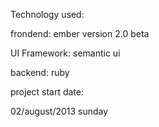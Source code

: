 Technology used:

frondend: ember version 2.0 beta

UI Framework: semantic ui

backend: ruby

project start date:

02/august/2013 sunday
